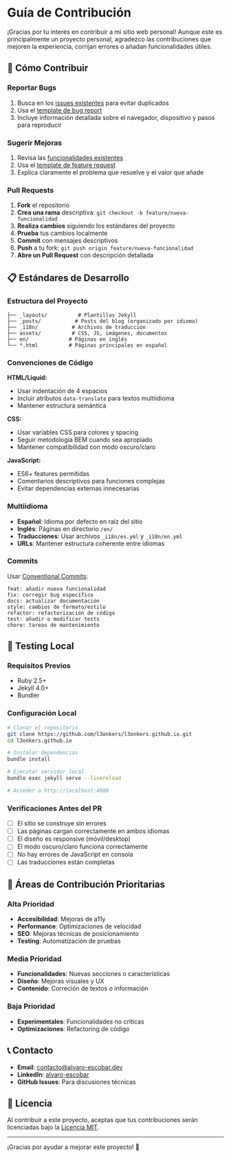 # Guía de Contribución

¡Gracias por tu interés en contribuir a mi sitio web personal! Aunque este es principalmente un proyecto personal, agradezco las contribuciones que mejoren la experiencia, corrijan errores o añadan funcionalidades útiles.

## 🚀 Cómo Contribuir

### Reportar Bugs
1. Busca en los [issues existentes](https://github.com/l3onkers/l3onkers.github.io/issues) para evitar duplicados
2. Usa el [template de bug report](.github/ISSUE_TEMPLATE/bug_report.yml)
3. Incluye información detallada sobre el navegador, dispositivo y pasos para reproducir

### Sugerir Mejoras
1. Revisa las [funcionalidades existentes](https://github.com/l3onkers/l3onkers.github.io/issues?q=label%3Aenhancement)
2. Usa el [template de feature request](.github/ISSUE_TEMPLATE/feature_request.yml)
3. Explica claramente el problema que resuelve y el valor que añade

### Pull Requests
1. **Fork** el repositorio
2. **Crea una rama** descriptiva: `git checkout -b feature/nueva-funcionalidad`
3. **Realiza cambios** siguiendo los estándares del proyecto
4. **Prueba** tus cambios localmente
5. **Commit** con mensajes descriptivos
6. **Push** a tu fork: `git push origin feature/nueva-funcionalidad`
7. **Abre un Pull Request** con descripción detallada

## 📋 Estándares de Desarrollo

### Estructura del Proyecto
```
├── _layouts/          # Plantillas Jekyll
├── _posts/           # Posts del blog (organizado por idioma)
├── _i18n/           # Archivos de traducción
├── assets/          # CSS, JS, imágenes, documentos
├── en/             # Páginas en inglés
└── *.html          # Páginas principales en español
```

### Convenciones de Código

**HTML/Liquid:**
- Usar indentación de 4 espacios
- Incluir atributos `data-translate` para textos multiidioma
- Mantener estructura semántica

**CSS:**
- Usar variables CSS para colores y spacing
- Seguir metodología BEM cuando sea apropiado
- Mantener compatibilidad con modo oscuro/claro

**JavaScript:**
- ES6+ features permitidas
- Comentarios descriptivos para funciones complejas
- Evitar dependencias externas innecesarias

### Multiidioma
- **Español**: Idioma por defecto en raíz del sitio
- **Inglés**: Páginas en directorio `/en/`
- **Traducciones**: Usar archivos `_i18n/es.yml` y `_i18n/en.yml`
- **URLs**: Mantener estructura coherente entre idiomas

### Commits
Usar [Conventional Commits](https://www.conventionalcommits.org/):
```
feat: añadir nueva funcionalidad
fix: corregir bug específico
docs: actualizar documentación
style: cambios de formato/estilo
refactor: refactorización de código
test: añadir o modificar tests
chore: tareas de mantenimiento
```

## 🧪 Testing Local

### Requisitos Previos
- Ruby 2.5+
- Jekyll 4.0+
- Bundler

### Configuración Local
```bash
# Clonar el repositorio
git clone https://github.com/l3onkers/l3onkers.github.io.git
cd l3onkers.github.io

# Instalar dependencias
bundle install

# Ejecutar servidor local
bundle exec jekyll serve --livereload

# Acceder a http://localhost:4000
```

### Verificaciones Antes del PR
- [ ] El sitio se construye sin errores
- [ ] Las páginas cargan correctamente en ambos idiomas
- [ ] El diseño es responsive (móvil/desktop)
- [ ] El modo oscuro/claro funciona correctamente
- [ ] No hay errores de JavaScript en consola
- [ ] Las traducciones están completas

## 🎯 Áreas de Contribución Prioritarias

### Alta Prioridad
- **Accesibilidad**: Mejoras de a11y
- **Performance**: Optimizaciones de velocidad
- **SEO**: Mejoras técnicas de posicionamiento
- **Testing**: Automatización de pruebas

### Media Prioridad
- **Funcionalidades**: Nuevas secciones o características
- **Diseño**: Mejoras visuales y UX
- **Contenido**: Correción de textos o información

### Baja Prioridad
- **Experimentales**: Funcionalidades no críticas
- **Optimizaciones**: Refactoring de código

## 📞 Contacto

- **Email**: contacto@alvaro-escobar.dev
- **LinkedIn**: [alvaro-escobar](https://www.linkedin.com/in/alvaro-escobar/)
- **GitHub Issues**: Para discusiones técnicas

## 📄 Licencia

Al contribuir a este proyecto, aceptas que tus contribuciones serán licenciadas bajo la [Licencia MIT](LICENSE).

---

¡Gracias por ayudar a mejorar este proyecto! 🙏
